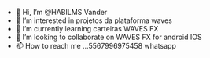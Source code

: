- 👋 Hi, I’m @HABILMS  Vander
- 👀 I’m interested in  projetos da plataforma waves
- 🌱 I’m currently learning carteiras WAVES FX
- 💞️ I’m looking to collaborate on WAVES FX for android IOS
- 📫 How to reach me ...5567996975458 whatsapp

<!---
HABILMS/HABILMS is a ✨ special ✨ repository because its `README.md` (this file) appears on your GitHub profile.
You can click the Preview link to take a look at your changes.
--->
